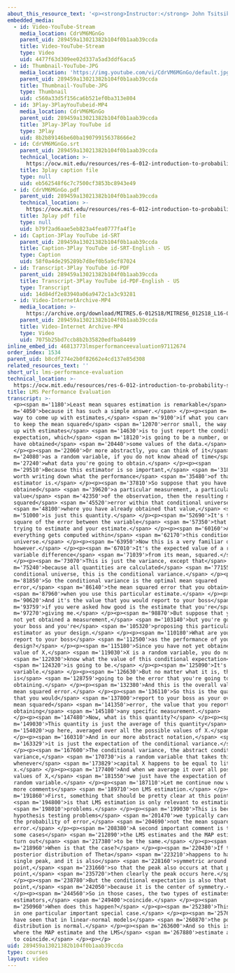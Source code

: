 ```yaml
---
about_this_resource_text: '<p><strong>Instructor:</strong> John Tsitsiklis</p>'
embedded_media:
  - id: Video-YouTube-Stream
    media_location: CdrVM6MGnGo
    parent_uid: 289459a13021382b104f0b1aab39ccda
    title: Video-YouTube-Stream
    type: Video
    uid: 4477f63d309ee02d337a5ad3ddf6aca5
  - id: Thumbnail-YouTube-JPG
    media_location: 'https://img.youtube.com/vi/CdrVM6MGnGo/default.jpg'
    parent_uid: 289459a13021382b104f0b1aab39ccda
    title: Thumbnail-YouTube-JPG
    type: Thumbnail
    uid: c560a33d5f156ca6b521ef0ba313e804
  - id: 3Play-3PlayYouTubeid-MP4
    media_location: CdrVM6MGnGo
    parent_uid: 289459a13021382b104f0b1aab39ccda
    title: 3Play-3Play YouTube id
    type: 3Play
    uid: 8b2b89146be60ba190799156378666e2
  - id: CdrVM6MGnGo.srt
    parent_uid: 289459a13021382b104f0b1aab39ccda
    technical_location: >-
      https://ocw.mit.edu/resources/res-6-012-introduction-to-probability-spring-2018/part-ii-inference-limit-theorems/lms-performance-evaluation/CdrVM6MGnGo.srt
    title: 3play caption file
    type: null
    uid: eb562548f6c7c7500cf3853bc8943e49
  - id: CdrVM6MGnGo.pdf
    parent_uid: 289459a13021382b104f0b1aab39ccda
    technical_location: >-
      https://ocw.mit.edu/resources/res-6-012-introduction-to-probability-spring-2018/part-ii-inference-limit-theorems/lms-performance-evaluation/CdrVM6MGnGo.pdf
    title: 3play pdf file
    type: null
    uid: b79f2ad6aae5eb823a4fea0777fa4f1e
  - id: Caption-3Play YouTube id-SRT
    parent_uid: 289459a13021382b104f0b1aab39ccda
    title: Caption-3Play YouTube id-SRT-English - US
    type: Caption
    uid: 58f0a4de295289b7d8ef0b5a9cf87024
  - id: Transcript-3Play YouTube id-PDF
    parent_uid: 289459a13021382b104f0b1aab39ccda
    title: Transcript-3Play YouTube id-PDF-English - US
    type: Transcript
    uid: 14d84df2e83940a06a9472c1a3c93281
  - id: Video-InternetArchive-MP4
    media_location: >-
      https://archive.org/download/MITRES.6-012S18/MITRES6_012S18_L16-04_300k.mp4
    parent_uid: 289459a13021382b104f0b1aab39ccda
    title: Video-Internet Archive-MP4
    type: Video
    uid: 7075b25bd7ccb8b2b35820edfba84499
inline_embed_id: 46813773lmsperformanceevaluation97112674
order_index: 1534
parent_uid: b8cdf274e2b0f82662e4cd137e85d308
related_resources_text: ''
short_url: lms-performance-evaluation
technical_location: >-
  https://ocw.mit.edu/resources/res-6-012-introduction-to-probability-spring-2018/part-ii-inference-limit-theorems/lms-performance-evaluation
title: LMS Performance Evaluation
transcript: >-
  <p><span m='1180'>Least mean squares estimation is remarkable</span> <span
  m='4050'>because it has such a simple answer.</span> </p><p><span m='6820'>The
  way to come up with estimates,</span> <span m='9100'>if what you care about is
  to keep the mean squared</span> <span m='12070'>error small, the way to come
  up with estimates</span> <span m='14630'>is to just report the conditional
  expectation, which</span> <span m='18120'>is going to be a number, once you
  have obtained</span> <span m='20440'>some values of the data.</span>
  </p><p><span m='22060'>Or more abstractly, you can think of it</span> <span
  m='24080'>as a random variable, if you do not know ahead of time</span> <span
  m='27240'>what data you're going to obtain.</span> </p><p><span
  m='29510'>Because this estimator is so important,</span> <span m='31820'>it is
  worth writing down what the performance</span> <span m='35480'>of that
  estimator is.</span> </p><p><span m='37810'>So suppose that you have
  obtained</span> <span m='39620'>a particular measurement, a particular
  value</span> <span m='42350'>of the observation, then the resulting mean
  squared</span> <span m='45520'>error within that conditional universe</span>
  <span m='48100'>where you have already obtained that value,</span> <span
  m='51000'>is just this quantity.</span> </p><p><span m='52690'>It's the mean
  square of the error between the variable</span> <span m='57350'>that you're
  trying to estimate and your estimate.</span> </p><p><span m='60160'>And
  everything gets computed within</span> <span m='62170'>this conditional
  universe.</span> </p><p><span m='63950'>Now this is a very familiar quantity,
  however.</span> </p><p><span m='67010'>It's the expected value of a random
  variable difference</span> <span m='71039'>from its mean, squared.</span>
  </p><p><span m='73070'>This is just the variance, except that</span> <span
  m='75240'>because all quantities are calculated</span> <span m='77155'>in a
  conditional universe, this is the conditional variance.</span> </p><p><span
  m='81850'>So the conditional variance is the optimal mean squared
  error,</span> <span m='86140'>the mean squared error that you obtain</span>
  <span m='87960'>when you use this particular estimate.</span> </p><p><span
  m='90620'>And it's the value that you would report to your boss</span> <span
  m='93759'>if you were asked how good is the estimate that you're</span> <span
  m='97270'>giving me.</span> </p><p><span m='98870'>But suppose that you have
  not yet obtained a measurement,</span> <span m='103140'>but you're going to
  your boss and you're</span> <span m='105320'>proposing this particular
  estimator as your design.</span> </p><p><span m='110180'>What are you going to
  report to your boss</span> <span m='112500'>as the performance of your
  design?</span> </p><p><span m='115180'>Since you have not yet obtained the
  value of X,</span> <span m='119030'>X is a random variable, you do not</span>
  <span m='122030'>know what the value of this conditional expectation</span>
  <span m='124320'>is going to be.</span> </p><p><span m='125090'>It's a random
  variable.</span> </p><p><span m='126630'>But no matter what it is, this
  is</span> <span m='128759'>going to be the error that you're going to be
  obtaining.</span> </p><p><span m='132380'>And this is the overall value of the
  mean squared error.</span> </p><p><span m='136110'>So this is the quantity
  that you would</span> <span m='137800'>report to your boss as your overall
  mean squared</span> <span m='141350'>error, the value that you report before
  obtaining</span> <span m='145180'>any specific measurement.</span>
  </p><p><span m='147480'>Now, what is this quantity?</span> </p><p><span
  m='149030'>This quantity is just the average of this quantity</span> <span
  m='154020'>up here, averaged over all the possible values of X.</span>
  </p><p><span m='160310'>And in our more abstract notation,</span> <span
  m='163329'>it is just the expectation of the conditional variance.</span>
  </p><p><span m='167600'>The conditional variance, the abstract conditional
  variance,</span> <span m='170730'>is a random variable that takes this value
  whenever</span> <span m='173829'>capital X happens to be equal to little
  x.</span> </p><p><span m='177400'>And when we average it over all possible
  values of X,</span> <span m='181550'>we just have the expectation of this
  random variable.</span> </p><p><span m='187110'>Let me continue now with a few
  more comments</span> <span m='189710'>on LMS estimation.</span> </p><p><span
  m='191860'>First, something that should be pretty clear at this point</span>
  <span m='194800'>is that LMS estimation is only relevant to estimation</span>
  <span m='198010'>problems.</span> </p><p><span m='199030'>This is because in
  hypothesis testing problems</span> <span m='201470'>we typically care about
  the probability of error,</span> <span m='204690'>not the mean squared
  error.</span> </p><p><span m='208380'>A second important comment is that in
  some cases</span> <span m='212890'>the LMS estimates and the MAP estimates
  turn out</span> <span m='217380'>to be the same.</span> </p><p><span
  m='218960'>When is that the case?</span> </p><p><span m='220430'>If the
  posterior distribution of Theta</span> <span m='223210'>happens to have a
  single peak, and it is also</span> <span m='228160'>symmetric around a certain
  point,</span> <span m='231660'>so that the peak also occurs at that particular
  point,</span> <span m='235720'>then clearly the peak occurs here.</span>
  </p><p><span m='238780'>But the conditional expectation is also that same
  point,</span> <span m='242050'>because it is the center of symmetry.</span>
  </p><p><span m='244560'>So in those cases, the two types of estimates, or
  estimators,</span> <span m='249400'>coincide.</span> </p><p><span
  m='250960'>When does this happen?</span> </p><p><span m='252380'>This happens
  in one particular important special case.</span> </p><p><span m='257640'>We
  have seen that in linear-normal models</span> <span m='260870'>the posterior
  distribution is normal.</span> </p><p><span m='263600'>And so this is one case
  where the MAP estimate and the LMS</span> <span m='267880'>estimate are going
  to coincide.</span> </p><p></p>
uid: 289459a13021382b104f0b1aab39ccda
type: courses
layout: video
---
```

